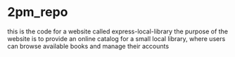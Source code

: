 # 2pm_repo
this is the code for a website called express-local-library
the purpose of the website is to provide an online catalog for a small local library, where users can browse available books and manage their accounts
